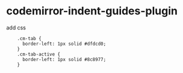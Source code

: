 # codemirror-indent-guides-plugin

add css 
```
    .cm-tab {
      border-left: 1px solid #dfdcd0;
    }
    .cm-tab-active {
      border-left: 1px solid #8c8977;
    }

```
